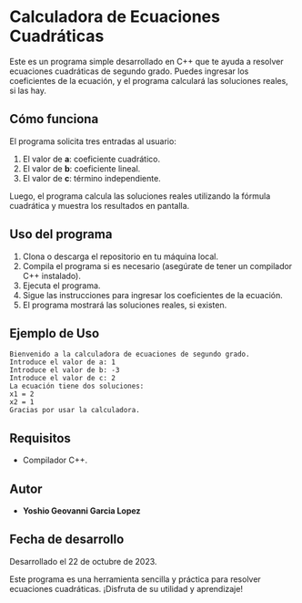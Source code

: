 # Calculadora de Ecuaciones Cuadráticas

Este es un programa simple desarrollado en C++ que te ayuda a resolver ecuaciones cuadráticas de segundo grado. Puedes ingresar los coeficientes de la ecuación, y el programa calculará las soluciones reales, si las hay.

## Cómo funciona

El programa solicita tres entradas al usuario:

1. El valor de **a**: coeficiente cuadrático.
2. El valor de **b**: coeficiente lineal.
3. El valor de **c**: término independiente.

Luego, el programa calcula las soluciones reales utilizando la fórmula cuadrática y muestra los resultados en pantalla.

## Uso del programa

1. Clona o descarga el repositorio en tu máquina local.
2. Compila el programa si es necesario (asegúrate de tener un compilador C++ instalado).
3. Ejecuta el programa.
4. Sigue las instrucciones para ingresar los coeficientes de la ecuación.
5. El programa mostrará las soluciones reales, si existen.

## Ejemplo de Uso

```plaintext
Bienvenido a la calculadora de ecuaciones de segundo grado.
Introduce el valor de a: 1
Introduce el valor de b: -3
Introduce el valor de c: 2
La ecuación tiene dos soluciones:
x1 = 2
x2 = 1
Gracias por usar la calculadora.
```

## Requisitos

- Compilador C++.

## Autor

- **Yoshio Geovanni Garcia Lopez**

## Fecha de desarrollo

Desarrollado el 22 de octubre de 2023.

Este programa es una herramienta sencilla y práctica para resolver ecuaciones cuadráticas. ¡Disfruta de su utilidad y aprendizaje!
